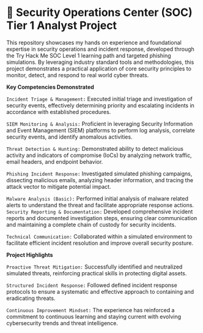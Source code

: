 # 🚀 Security Operations Center (SOC) Tier 1 Analyst Project

This repository showcases my hands on experience and foundational expertise in security operations and incident response, developed through the Try Hack Me SOC Level 1 learning path and targeted phishing simulations. By leveraging industry standard tools and methodologies, this project demonstrates a practical application of core security principles to monitor, detect, and respond to real world cyber threats. 

**Key Competencies Demonstrated**

`Incident Triage & Management:` Executed initial triage and investigation of security events, effectively determining priority and escalating incidents in accordance with established procedures.

`SIEM Monitoring & Analysis:` Proficient in leveraging Security Information and Event Management (SIEM) platforms to perform log analysis, correlate security events, and identify anomalous activities.

`Threat Detection & Hunting:` Demonstrated ability to detect malicious activity and indicators of compromise (IoCs) by analyzing network traffic, email headers, and endpoint behavior.

`Phishing Incident Response:` Investigated simulated phishing campaigns, dissecting malicious emails, analyzing header information, and tracing the attack vector to mitigate potential impact.

`Malware Analysis (Basic):` Performed initial analysis of malware related alerts to understand the threat and facilitate appropriate response actions.
`Security Reporting & Documentation:` Developed comprehensive incident reports and documented investigation steps, ensuring clear communication and maintaining a complete chain of custody for security incidents.

`Technical Communication:` Collaborated within a simulated environment to facilitate efficient incident resolution and improve overall security posture. 

**Project Highlights**

`Proactive Threat Mitigation:` Successfully identified and neutralized simulated threats, reinforcing practical skills in protecting digital assets.

`Structured Incident Response:` Followed defined incident response protocols to ensure a systematic and effective approach to containing and eradicating threats.

`Continuous Improvement Mindset:` The experience has reinforced a commitment to continuous learning and staying current with evolving cybersecurity trends and threat intelligence.
